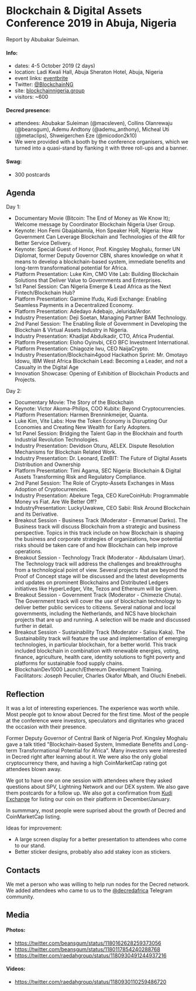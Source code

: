 # Blockchain & Digital Assets Conference 2019 in Abuja, Nigeria

Report by Abubakar Suleiman.

#### Info:

- dates: 4-5 October 2019 (2 days)
- location: Ladi Kwali Hall, Abuja Sheraton Hotel, Abuja, Nigeria
- event links: [eventbrite](https://www.eventbrite.com/e/abuja-blockchain-digital-assets-conference-2019-tickets-67571336687)
- Twitter: [@BlockchainNG](https://twitter.com/BlockchainNG)
- site: [blockchainnigeria.group](https://blockchainnigeria.group/)
- visitors: ~600

#### Decred presence:

- attendees: Abubakar Suleiman (@macsleven), Collins Olanrewaju (@beansgum), Ademu Andtony (@ademu\_anthony), Micheal Uti (@metaclips), Shweigerchen Eze (@micodon2k10)
- We were provided with a booth by the conference organisers, which we turned into a quasi-stand by flanking it with three roll-ups and a banner.

#### Swag:

- 300 postcards

## Agenda

Day 1:

- Documentary Movie (Bitcoin: The End of Money as We Know It); Welcome message by Coordinator Blockchain Nigeria User Group.
- Keynote: Hon Femi Gbajabiamila, Hon Speaker HoR, Nigeria: How Government Can Leverage Blockchain and Technologies of the 4IR for Better Service Delivery.
- Keynote: Special Guest of Honor, Prof. Kingsley Moghalu, former UN Diplomat, former Deputy Governor CBN, shares knowledge on what it means to develop a blockchain-based system, immediate benefits and long-term transformational potential for Africa.
- Platform Presentation: Luke Kim, CMO Vite Lab: Building Blockchain Solutions that Deliver Value to Governments and Enterprises.
- 1st Panel Session: Can Nigeria Emerge & Lead Africa as the Next Fintech/Blockchain Hub?
- Platform Presentation: Garmine Ifudu, Kudi Exchange: Enabling Seamless Payments in a Decentralized Economy.
- Platform Presentation: Adedayo Adebajo, Jelurida/Ardor.
- Industry Presentation: Deji Soetan, Managing Partner BAM Technology.
- 2nd Panel Session: The Enabling Role of Government in Developing the Blockchain & Virtual Assets Industry in Nigeria.
- Industry Presentation: Khadijat Abdulkadir, CTO, Africa Prudential.
- Platform Presentation: Eloho Oyinvbi, CEO BFC Investment International.
- Platform Presentation: Chiagozie Iwu, CEO NaijaCrypto.
- Industry Presentation/Blockchain4good Hackathon Sprint: Mr. Omotayo Idowu, IBM West Africa Blockchain Lead: Becoming a Leader, and not a Casualty in the Digital Age
- Innovation Showcase: Opening of Exhibition of Blockchain Products and Projects.

Day 2:

- Documentary Movie: The Story of the Blockchain
- Keynote: Victor Akoma-Philips, COO Kubitx: Beyond Cryptocurrencies.
- Platform Presentation: Harmen Brenninkmeijer, Quanta.
- Luke Kim, Vite Labs: How the Token Economy is Disrupting Our Economies and Creating New Wealth for Early Adopters.
- 1st Panel Session: Bridging the Talent Gap in the Blockhain and fourth Industrial Revolution Technologies.
- Industry Presentation: Devidson Oturu, AELEX. Dispute Resolution Mechanisms for Blockchain Related Work.
- Industry Presentation: Dr. Leonard, EzeBIT: The Future of Digital Assets Distribution and Ownership
- Platform Presentation: Timi Agama, SEC Nigeria: Blockchain & Digital Assets Transforming Risk and Regulatory Compliance.
- 2nd Panel Session: The Role of Crypto-Assets Exchanges in Mass Adoption of Cryptocurrencies.
- Industry Presentation: Abekure Tega, CEO KureCoinHub: Programmable Money vs Fiat. Are We Better Off?
- IndustryPresentation: LuckyUwakwe, CEO Sabii: Risk Around Blockchain and its Derivative.
- Breakout Session - Business Track (Moderator - Emmanuel Darko). The Business track will discuss Blockchain from a strategic and business perspective. Topics in this track include on how Blockchain is shaping the business and corporate strategies of organizations, how potential risks should be taken care of and how Blockchain can help improve operations.
- Breakout Session - Technology Track (Moderator - Abdulsalam Umar). The Technology track will address the challenges and breakthroughs from a technological point of view. Several projects that are beyond the Proof of Concept stage will be discussed and the latest developments and updates on prominent Blockchains and Distributed Ledgers initiatives like HyperLedger, Vite, Tezos and Ethereum will be given.
- Breakout Session - Government Track (Moderator - Chimezie Chuta). The Government track will cover the use of blockchain technology to deliver better public services to citizens. Several national and local governments, including the Netherlands, and NCS have blockchain projects that are up and running. A selection will be made and discussed further in detail.
- Breakout Session - Sustainability Track (Moderator - Salisu Kaka). The Sustainability track will feature the use and implementation of emerging technologies, in particular blockchain, for a better world. This track included blockchain in combination with renewable energies, voting, finance, agriculture, health care, identity solutions to fight poverty and platforms for sustainable food supply chains.
- BlockchainDev1000 Launch/Ethereum Development Training. Facilitators: Joseph Peculier, Charles Okafor Mbah, and Oluchi Enebeli.

## Reflection

It was a lot of interesting experiences. The experience was worth while. Most people got to know about Decred for the first time. Most of the people at the conference were investors, speculators and dignitaries who graced the occasion with their presence.

Former Deputy Governor of Central Bank of Nigeria Prof. Kingsley Moghalu gave a talk titled "Blockchain-based System, Immediate Benefits and Long-term Transformational Potential for Africa". Many investors were interested in Decred right after learning about it. We were also the only global cryptocurrency there, and having a high CoinMarketCap rating got attendees blown away.

We got to have one on one session with attendees where they asked questions about SPV, Lightning Network and our DEX system. We also gave them postcards for a follow up. We also got a confirmation from [Kudi Exchange](https://kudi.exchange) for listing our coin on their platform in December/January.

In summmary, most people were suprised about the growth of Decred and CoinMarketCap listing.

Ideas for improvement:

- A large screen display for a better presentation to attendees who come to our stand.
- Better sticker designs, probably also add stakey icon as stickers.

## Contacts

We met a person who was willing to help run nodes for the Decred network. We added attendees who came to us to the [@decredafrica](https://t.me/decredafrica) Telegram community.

## Media

#### Photos:

- https://twitter.com/beansgum/status/1180162628259373056
- https://twitter.com/beansgum/status/1180117854240288768
- https://twitter.com/raedahgroup/status/1180930491244937216

#### Videos:

- https://twitter.com/raedahgroup/status/1180930110259486720
